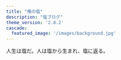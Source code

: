 ```yaml
---
title: "俺の塩"
description: "塩ブログ"
theme_version: '2.8.2'
cascade:
  featured_image: '/images/background.jpg'
---
```

人生は塩だ。人は塩から生まれ、塩に返る。
